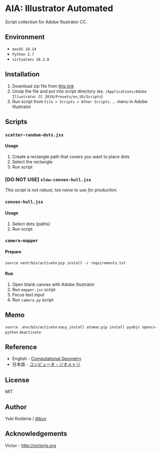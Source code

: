 # AIA: Illustrator Automated

Script collection for Adobe Illustrator CC.

## Environment

- `macOS 10.14`
- `Python 2.7`
- `virtualenv 16.2.0`

## Installation

1. Download zip file from [this link](https://github.com/kuy/aia/archive/master.zip)
2. Unzip the file and put into script directory (ex. `/Applications⁩/⁨Adobe Illustrator CC 2019⁩/Presets⁩/en_US/Scripts⁩`)
3. Run script from `File > Scripts > Other Scripts...` menu in Adobe Illustrator

## Scripts

### `scatter-random-dots.jsx`

#### Usage

1. Create a rectangle path that covers you want to place dots
2. Select the rectangle
3. Run script

### **[DO NOT USE]** `slow-convex-hull.jsx`

*This script is not robust, too naive to use for production.*

### `convex-hull.jsx`

#### Usage

1. Select dots (paths)
2. Run script

### `camera-mapper`

#### Prepare

`source vent/bin/activate`
`pip install -r requirements.txt`

#### Run

1. Open blank canvas with Adobe Illustrator
2. Run `mapper.jsx` script
3. Focus text input
4. Run `camera.py` script

## Memo

`source .env/bin/activate`
`easy_install atomac`
`pip install pyobjc opencv-python`
`deactivate`

## Reference

- English - [Computational Geometry](https://www.springer.com/jp/book/9783662034279)
- 日本語 - [コンピュータ・ジオメトリ](https://www.kindaikagaku.co.jp/information/kd0277.htm)

## License

MIT

## Author

Yuki Kodama / [@kuy](https://twitter.com/kuy)

## Acknowledgements

Victor - http://victorjs.org
